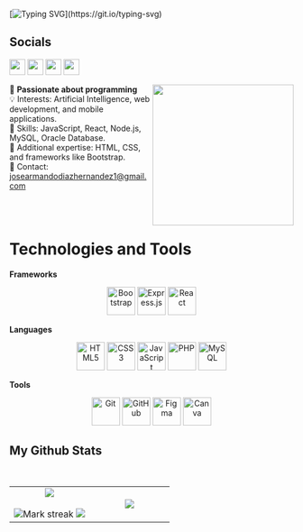 [![Typing SVG](https://readme-typing-svg.herokuapp.com?font=Monaco&size=30&duration=7000&background=E4E4E400&lines=Hey+I'm+Jose!;I'm+a+CS+student.;I+love+coding...)](https://git.io/typing-svg)

<h2>Socials</h2>
<p>
  <a href="mailto:josearmandodiazhernandez1@gmail.com" target="_blank"><img height="28" src = "https://img.shields.io/badge/gmail-c14438?&style=for-the-badge&logo=gmail&logoColor=white"></a>
  <a href="https://www.linkedin.com/in/josé-diaz-3074b9316" target="_blank"> <img height="28" src = "https://img.shields.io/badge/-LinkedIn-0e76a8?style=for-the-badge&logo=Linkedin&logoColor=white"></a>
  <a href="https://twitter.com/thmercurio" target="_blank"><img height="28" src = "https://img.shields.io/badge/-Twitter-00acee?style=for-the-badge&logo=Twitter&logoColor=white"></a>
  <a href="https://instagram.com/jose.advh" target="_blank"><img height="28" src = "https://img.shields.io/badge/-Instagram-e95950?style=for-the-badge&logo=Instagram&logoColor=white"></a>
</p>

<img align ="right" src = "https://media.discordapp.net/attachments/1278545580402016327/1319797779396034621/wonder.png?ex=676744f7&is=6765f377&hm=53bea62d1a1a2f1ca4551eb455f44f44e89b2707445733276cd94b2940db2e04&=&format=webp&quality=lossless&width=427&height=427" width="250" height="250">

🌟 <strong>Passionate about programming</strong> <br>
💡 Interests: Artificial Intelligence, web development, and mobile applications. <br>
🚀 Skills: JavaScript, React, Node.js, MySQL, Oracle Database. <br>
🎨 Additional expertise: HTML, CSS, and frameworks like Bootstrap. <br>
📩 Contact: josearmandodiazhernandez1@gmail.com <br>

<br></br>

# Technologies and Tools

**Frameworks**
<p align="center">
  <img src="https://cdn.jsdelivr.net/gh/devicons/devicon/icons/bootstrap/bootstrap-plain.svg" alt="Bootstrap" width="50" height="50"/> 
  <img src="https://cdn.jsdelivr.net/gh/devicons/devicon/icons/express/express-original.svg" alt="Express.js" width="50" height="50"/>
  <img src="https://cdn.jsdelivr.net/gh/devicons/devicon/icons/react/react-original.svg" alt="React" width="50" height="50"/>
</p>

**Languages**
<p align="center">
  <img src="https://cdn.jsdelivr.net/gh/devicons/devicon/icons/html5/html5-original.svg" alt="HTML5" width="50" height="50"/> 
  <img src="https://cdn.jsdelivr.net/gh/devicons/devicon/icons/css3/css3-original.svg" alt="CSS3" width="50" height="50"/> 
  <img src="https://cdn.jsdelivr.net/gh/devicons/devicon/icons/javascript/javascript-original.svg" alt="JavaScript" width="50" height="50"/>
  <img src="https://cdn.jsdelivr.net/gh/devicons/devicon/icons/php/php-original.svg" alt="PHP" width="50" height="50"/> 
  <img src="https://cdn.jsdelivr.net/gh/devicons/devicon/icons/mysql/mysql-original.svg" alt="MySQL" width="50" height="50"/>
</p>

**Tools**
<p align="center">
  <img src="https://cdn.jsdelivr.net/gh/devicons/devicon/icons/git/git-original.svg" alt="Git" width="50" height="50"/> 
  <img src="https://cdn.jsdelivr.net/gh/devicons/devicon/icons/github/github-original.svg" alt="GitHub" width="50" height="50"/>
  <img src="https://cdn.jsdelivr.net/gh/devicons/devicon/icons/figma/figma-original.svg" alt="Figma" width="50" height="50"/> 
  <img src="https://cdn.jsdelivr.net/gh/devicons/devicon/icons/canva/canva-original.svg" alt="Canva" width="50" height="50"/>
</p>



<h2>My Github Stats</h2>

<p  align="center">
                  
  <br>

  
  
  
<table border="0" align="center">
<tr border="0">
<td width="50%" align="center">
  
  <img  align="center"  src="https://github-readme-stats.vercel.app/api?username=jose-advh&theme=cobalt&show_icons=true&count_private=true" />
  <br></br>
  <img  title="🔥 Get streak stats for your profile at git.io/streak-stats" alt="Mark streak" src="https://github-readme-streak-stats.herokuapp.com/?user=jose-advh&theme=dark&hide_border=true" />


<img src="https://user-images.githubusercontent.com/73097560/115834477-dbab4500-a447-11eb-908a-139a6edaec5c.gif"> 
  
</td>

<td width="50%" align="center">

  <img  align="center"  src="https://github-readme-stats.anuraghazra1.vercel.app/api/top-langs/?username=jose-advh&theme=dark&hide_border=true&no-bg=true&no-frame=true&langs_count=10"/>
  
  </td>
</tr>
</table>

<br>
